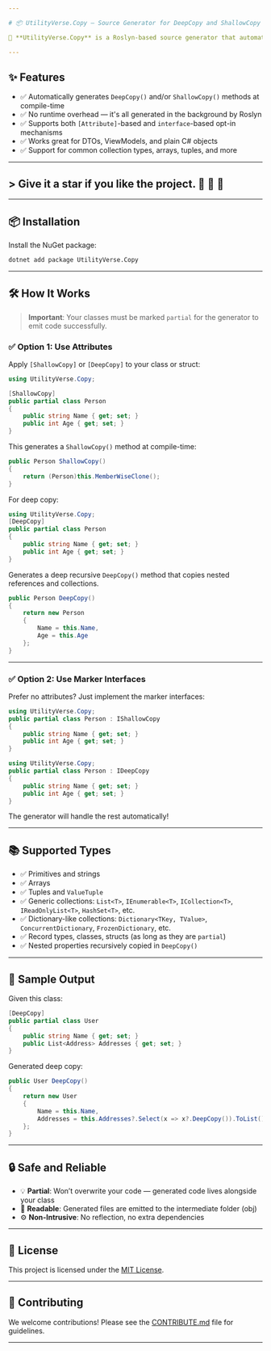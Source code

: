 ```yaml
---

# 📦 UtilityVerse.Copy — Source Generator for DeepCopy and ShallowCopy in C\#

🚀 **UtilityVerse.Copy** is a Roslyn-based source generator that automatically creates `DeepCopy()` and `ShallowCopy()` methods for your models. Eliminate repetitive boilerplate and enjoy clean, maintainable code with zero runtime dependencies.

---
```


## ✨ Features

* ✅ Automatically generates `DeepCopy()` and/or `ShallowCopy()` methods at compile-time
* ✅ No runtime overhead — it's all generated in the background by Roslyn
* ✅ Supports both `[Attribute]`-based and `interface`-based opt-in mechanisms
* ✅ Works great for DTOs, ViewModels, and plain C# objects
* ✅ Support for common collection types, arrays, tuples, and more

---


## > Give it a star if you like the project. 👏 🌠 🌟


---

## 📦 Installation

Install the NuGet package:

```bash
dotnet add package UtilityVerse.Copy
```

---

## 🛠️ How It Works

> **Important**: Your classes must be marked `partial` for the generator to emit code successfully.

### ✅ Option 1: Use Attributes

Apply `[ShallowCopy]` or `[DeepCopy]` to your class or struct:

```csharp
using UtilityVerse.Copy;

[ShallowCopy]
public partial class Person
{
    public string Name { get; set; }
    public int Age { get; set; }
}
```

This generates a `ShallowCopy()` method at compile-time:

```csharp
public Person ShallowCopy()
{
    return (Person)this.MemberWiseClone();
}
```

For deep copy:

```csharp
using UtilityVerse.Copy;
[DeepCopy]
public partial class Person
{
    public string Name { get; set; }
    public int Age { get; set; }
}
```

Generates a deep recursive `DeepCopy()` method that copies nested references and collections.

```csharp
public Person DeepCopy()
{
    return new Person
    {
        Name = this.Name,
        Age = this.Age
    };
}
```

---

### ✅ Option 2: Use Marker Interfaces

Prefer no attributes? Just implement the marker interfaces:

```csharp
using UtilityVerse.Copy;
public partial class Person : IShallowCopy
{
    public string Name { get; set; }
    public int Age { get; set; }
}
```

```csharp
using UtilityVerse.Copy;
public partial class Person : IDeepCopy
{
    public string Name { get; set; }
    public int Age { get; set; }
}
```

The generator will handle the rest automatically!

---

## 📚 Supported Types

* ✅ Primitives and strings
* ✅ Arrays
* ✅ Tuples and `ValueTuple`
* ✅ Generic collections: `List<T>`, `IEnumerable<T>`, `ICollection<T>`, `IReadOnlyList<T>`, `HashSet<T>`, etc.
* ✅ Dictionary-like collections: `Dictionary<TKey, TValue>`, `ConcurrentDictionary`, `FrozenDictionary`, etc.
* ✅ Record types, classes, structs (as long as they are `partial`)
* ✅ Nested properties recursively copied in `DeepCopy()`

---

## 🧪 Sample Output

Given this class:

```csharp
[DeepCopy]
public partial class User
{
    public string Name { get; set; }
    public List<Address> Addresses { get; set; }
}
```

Generated deep copy:

```csharp
public User DeepCopy()
{
    return new User
    {
        Name = this.Name,
        Addresses = this.Addresses?.Select(x => x?.DeepCopy()).ToList()
    };
}
```

---

## 🔒 Safe and Reliable

* 💡 **Partial**: Won’t overwrite your code — generated code lives alongside your class
* 🧾 **Readable**: Generated files are emitted to the intermediate folder (obj)
* ⚙️ **Non-Intrusive**: No reflection, no extra dependencies

---

## 📄 License

This project is licensed under the [MIT License](LICENSE).

---

## 🤝 Contributing

We welcome contributions! Please see the [CONTRIBUTE.md](CONTRIBUTE.md) file for guidelines.

---